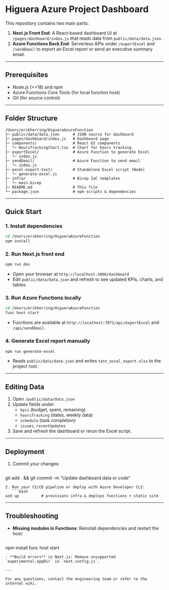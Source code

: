 # Higuera Azure Project Dashboard

This repository contains two main parts:

1. **Next.js Front End**: A React‑based dashboard UI at `/pages/dashboard/index.js` that reads data from `public/data/data.json`.
2. **Azure Functions Back End**: Serverless APIs under `/exportExcel` and `/sendEmail` to export an Excel report or send an executive summary email.

---

## Prerequisites

- Node.js (>=18) and npm
- Azure Functions Core Tools (for local function host)
- Git (for source control)

---

## Folder Structure

```text
/Users/erikherring/HigueraAzureFunction
├─ public/data/data.json      # JSON source for dashboard
├─ pages/dashboard/index.js   # Dashboard page
├─ components/                # React UI components
│  └─ HoursTrackingChart.tsx  # Chart for hours tracking
├─ exportExcel/               # Azure Function to generate Excel
│  └─ index.js
├─ sendEmail/                 # Azure Function to send email
│  └─ index.js
├─ excel-export-test/         # Standalone Excel script (Node)
│  └─ generate-excel.js
├─ infra/                     # Bicep IaC templates
│  └─ main.bicep
├─ README.md                  # This file
└─ package.json               # npm scripts & dependencies
```

---

## Quick Start

### 1. Install dependencies

```bash
cd /Users/erikherring/HigueraAzureFunction
npm install
```

### 2. Run Next.js front end

```bash
npm run dev
```

- Open your browser at `http://localhost:3000/dashboard`
- Edit `public/data/data.json` and refresh to see updated KPIs, charts, and tables.

### 3. Run Azure Functions locally

```bash
cd /Users/erikherring/HigueraAzureFunction
func host start
```

- Functions are available at `http://localhost:7071/api/exportExcel` and `/api/sendEmail`.

### 4. Generate Excel report manually

```bash
npm run generate-excel
```

- Reads `public/data/data.json` and writes `test_excel_export.xlsx` to the project root.

---

## Editing Data

1. Open `/public/data/data.json`
2. Update fields under:
   - `kpis` (budget, spent, remaining)
   - `hoursTracking` (dates, weekly data)
   - `schedule` (task completion)
   - `issues`, `recentUpdates`
3. Save and refresh the dashboard or rerun the Excel script.

---

## Deployment

1. Commit your changes:
   ```bash
git add . && git commit -m "Update dashboard data or code"
```
2. Run your CI/CD pipeline or deploy with Azure Developer CLI:
   ```bash
azd up          # provisions infra & deploys functions + static site
```

---

## Troubleshooting

- **Missing modules in Functions**: Reinstall dependencies and restart the host:
  ```bash
npm install
func host start
```
- **Build errors** in Next.js: Remove unsupported `experimental.appDir` in `next.config.js`.

---

For any questions, contact the engineering team or refer to the internal wiki.
